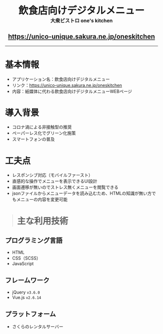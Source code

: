 <div align="center">
<h1 style="font-size: 32px">
飲食店向けデジタルメニュー<br>
<span style="font-size: 16px">大衆ビストロ one's kitchen</span>
</h1>
<h2>
  <a href="https://unico-unique.sakura.ne.jp/oneskitchen" target="_blank">https://unico-unique.sakura.ne.jp/oneskitchen</a>
</h2>
</div>

---

# 基本情報
- アプリケーション名：飲食店向けデジタルメニュー  
- リンク：https://unico-unique.sakura.ne.jp/oneskitchen
- 内容：紙媒体に代わる飲食店向けデジタルメニューWEBページ

# 導入背景
- コロナ渦による非接触型の推奨
- ペーパーレス化でグリーン化施策
- スマートフォンの普及

# 工夫点
- レスポンシブ対応（モバイルファースト）
- 直感的な操作でメニューを表示できるUI設計
- 画面遷移が無いのでストレス無くメニューを閲覧できる
- jsonファイルからメニューデータを読み込むため、HTMLの知識が無い方でもメニューの内容を変更可能

> # 主な利用技術
## プログラミング言語
- HTML
- CSS（SCSS）
- JavaScript
## フレームワーク
- jQuery `v3.6.0`
- Vue.js `v2.6.14`
## プラットフォーム
- さくらのレンタルサーバー
